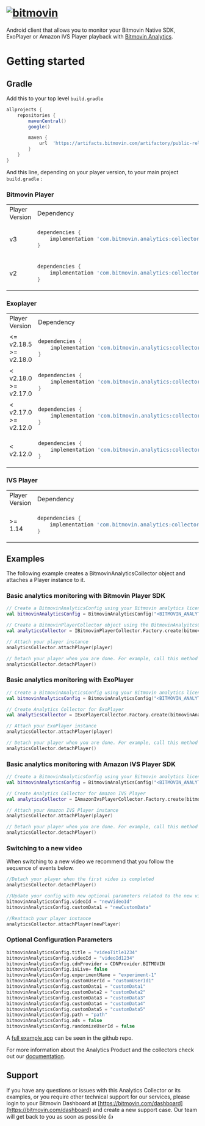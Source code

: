 # [![bitmovin](http://bitmovin-a.akamaihd.net/webpages/bitmovin-logo-github.png)](http://www.bitmovin.com)

Android client that allows you to monitor your Bitmovin Native SDK, ExoPlayer or Amazon IVS Player playback with [Bitmovin Analytics](https://bitmovin.com/video-analytics/).

# Getting started

## Gradle

Add this to your top level `build.gradle`

```gradle
allprojects {
    repositories {
        mavenCentral()
        google()

        maven {
            url  'https://artifacts.bitmovin.com/artifactory/public-releases'
        }
    }
}
```

And this line, depending on your player version, to your main project `build.gradle` :

### Bitmovin Player

<table>
<tr>
<td> Player Version </td> <td> Dependency </td>
</tr>

<tr>
<td> v3 </td>
<td>

```gradle
dependencies {
    implementation 'com.bitmovin.analytics:collector-bitmovin-player:2.17.0'
}
```

</td>
</tr>

<tr>
<td> v2 </td>
<td>

```gradle
dependencies {
    implementation 'com.bitmovin.analytics:collector-bitmovin-player:1.36.0'
}
```

</td>
</tr>

</table>

### Exoplayer

<table>
<tr>
<td> Player Version </td> <td> Dependency </td>
</tr>
<tr>
<td>  <= v2.18.5 <br/> >= v2.18.0 </td>
<td>

```gradle
dependencies {
    implementation 'com.bitmovin.analytics:collector-exoplayer:2.17.0'
}
```

</td>
</tr>

<tr>
<td> < v2.18.0 <br/> >= v2.17.0</td>
<td>

```gradle
dependencies {
    implementation 'com.bitmovin.analytics:collector-exoplayer:2.9.0'
}
```

</td>
</tr>

<tr>
<td> < v2.17.0 <br/> >= v2.12.0  </td>
<td>

```gradle
dependencies {
    implementation 'com.bitmovin.analytics:collector-exoplayer:2.6.2'
}
```

</td>
</tr>

<tr>
<td> < v2.12.0 </td>
<td>

```gradle
dependencies {
    implementation 'com.bitmovin.analytics:collector-exoplayer:1.36.0'
}
```

</td>
</tr>
</table>

### IVS Player

<table>
<tr>
<td> Player Version </td> <td> Dependency </td>
</tr>

<tr>
<td> >= 1.14 </td>
<td>

```gradle
dependencies {
    implementation 'com.bitmovin.analytics:collector-amazon-ivs:2.17.0'
}
```

</td>
</tr>

</table>

## Examples

The following example creates a BitmovinAnalyticsCollector object and attaches a Player instance to it.

### Basic analytics monitoring with Bitmovin Player SDK

```kotlin
// Create a BitmovinAnalyticsConfig using your Bitmovin analytics license key and (optionally) your Bitmovin Player Key
val bitmovinAnalyticsConfig = BitmovinAnalyticsConfig("<BITMOVIN_ANALYTICS_KEY>", "<BITMOVIN_PLAYER_KEY>")

// Create a BitmovinPlayerCollector object using the BitmovinAnalyitcsConfig you just created
val analyticsCollector = IBitmovinPlayerCollector.Factory.create(bitmovinAnalyticsConfig, getApplicationContext())

// Attach your player instance
analyticsCollector.attachPlayer(player)

// Detach your player when you are done. For example, call this method when you call the release() method
analyticsCollector.detachPlayer()
```

### Basic analytics monitoring with ExoPlayer

```kotlin
// Create a BitmovinAnalyticsConfig using your Bitmovin analytics license key
val bitmovinAnalyticsConfig = BitmovinAnalyticsConfig("<BITMOVIN_ANALYTICS_KEY>")

// Create Analytics Collector for ExoPlayer
val analyticsCollector = IExoPlayerCollector.Factory.create(bitmovinAnalyticsConfig, getApplicationContext())

// Attach your ExoPlayer instance
analyticsCollector.attachPlayer(player)

// Detach your player when you are done. For example, call this method when you call ExoPlayer's release() method
analyticsCollector.detachPlayer()
```

### Basic analytics monitoring with Amazon IVS Player SDK

```kotlin
// Create a BitmovinAnalyticsConfig using your Bitmovin analytics license key
val bitmovinAnalyticsConfig = BitmovinAnalyticsConfig("<BITMOVIN_ANALYTICS_KEY>")

// Create Analytics Collector for Amazon IVS Player
val analyticsCollector = IAmazonIvsPlayerCollector.Factory.create(bitmovinAnalyticsConfig, getApplicationContext())

// Attach your Amazon IVS Player instance
analyticsCollector.attachPlayer(player)

// Detach your player when you are done. For example, call this method when you call the release() method
analyticsCollector.detachPlayer()
```

### Switching to a new video

When switching to a new video we recommend that you follow the sequence of events below.

```kotlin
//Detach your player when the first video is completed
analyticsCollector.detachPlayer()

//Update your config with new optional parameters related to the new video playback
bitmovinAnalyticsConfig.videoId = "newVideoId"
bitmovinAnalyticsConfig.customData1 = "newCustomData"

//Reattach your player instance
analyticsCollector.attachPlayer(newPlayer)
```

### Optional Configuration Parameters

```kotlin
bitmovinAnalyticsConfig.title = "videoTitle1234"
bitmovinAnalyticsConfig.videoId = "videoId1234"
bitmovinAnalyticsConfig.cdnProvider = CDNProvider.BITMOVIN
bitmovinAnalyticsConfig.isLive= false
bitmovinAnalyticsConfig.experimentName = "experiment-1"
bitmovinAnalyticsConfig.customUserId = "customUserId1"
bitmovinAnalyticsConfig.customData1 = "customData1"
bitmovinAnalyticsConfig.customData2 = "customData2"
bitmovinAnalyticsConfig.customData3 = "customData3"
bitmovinAnalyticsConfig.customData4 = "customData4"
bitmovinAnalyticsConfig.customData5 = "customData5"
bitmovinAnalyticsConfig.path = "path"
bitmovinAnalyticsConfig.ads = false
bitmovinAnalyticsConfig.randomizeUserId = false
```

A [full example app](https://github.com/bitmovin/bitmovin-analytics-collector-android/tree/main/collector-bitmovin-player-example) can be seen in the github repo.

For more information about the Analytics Product and the collectors check out our [documentation](https://developer.bitmovin.com/playback/docs/setup-analytics).

## Support

If you have any questions or issues with this Analytics Collector or its examples, or you require other technical support for our services, please login to your Bitmovin Dashboard at [https://bitmovin.com/dashboard](https://bitmovin.com/dashboard) and create a new support case. Our team will get back to you as soon as possible 👍
